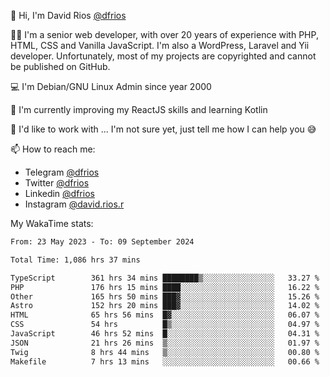 👋 Hi, I'm David Rios [@dfrios](https://github.com/dfrios)

👨‍💻 I'm a senior web developer, with over 20 years of experience with PHP, HTML, CSS and Vanilla JavaScript. I'm also a WordPress, Laravel and Yii developer. Unfortunately, most of my projects are copyrighted and cannot be published on GitHub.

💻 I'm Debian/GNU Linux Admin since year 2000

🌱 I'm currently improving my ReactJS skills and learning Kotlin

💞️ I'd like to work with ... I'm not sure yet, just tell me how I can help you 😅


📫 How to reach me:
* Telegram [@dfrios](https://t.me/dfrios)
* Twitter [@dfrios](https://twitter.com/dfrios)
* Linkedin [@dfrios](https://linkedin.com/in/dfrios)
* Instagram [@david.rios.r](https://instagram.com/david.rios.r)



My WakaTime stats:
<!--START_SECTION:waka-->

```txt
From: 23 May 2023 - To: 09 September 2024

Total Time: 1,086 hrs 37 mins

TypeScript        361 hrs 34 mins ████████▒░░░░░░░░░░░░░░░░   33.27 %
PHP               176 hrs 15 mins ████░░░░░░░░░░░░░░░░░░░░░   16.22 %
Other             165 hrs 50 mins ███▓░░░░░░░░░░░░░░░░░░░░░   15.26 %
Astro             152 hrs 20 mins ███▓░░░░░░░░░░░░░░░░░░░░░   14.02 %
HTML              65 hrs 56 mins  █▓░░░░░░░░░░░░░░░░░░░░░░░   06.07 %
CSS               54 hrs          █▒░░░░░░░░░░░░░░░░░░░░░░░   04.97 %
JavaScript        46 hrs 52 mins  █░░░░░░░░░░░░░░░░░░░░░░░░   04.31 %
JSON              21 hrs 26 mins  ▒░░░░░░░░░░░░░░░░░░░░░░░░   01.97 %
Twig              8 hrs 44 mins   ▒░░░░░░░░░░░░░░░░░░░░░░░░   00.80 %
Makefile          7 hrs 13 mins   ░░░░░░░░░░░░░░░░░░░░░░░░░   00.66 %
```

<!--END_SECTION:waka-->
